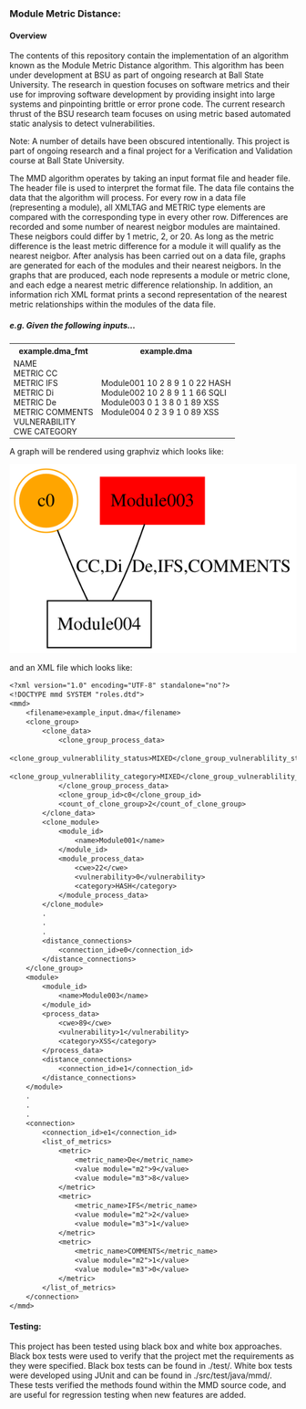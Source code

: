 ### Module Metric Distance:
#### Overview 
The contents of this repository contain the implementation of an algorithm known as the Module Metric Distance algorithm. This algorithm has been under development at BSU as part of ongoing research at Ball State University. The research in question focuses on software metrics and their use for improving software development by providing insight into large systems and pinpointing brittle or error prone code. The current research thrust of the BSU research team focuses on using metric based automated static analysis to detect vulnerabilities.

Note: A number of details have been obscured intentionally. This project is part of ongoing research and a final project for a Verification and Validation course at Ball State University. 

The MMD algorithm operates by taking an input format file and header file. The header file is used to interpret the format file. The data file contains the data that the algorithm will process. For every row in a data file (representing a module), all XMLTAG and METRIC type elements are compared with the corresponding type in every other row. Differences are recorded and some number of nearest neigbor modules are maintained. These neigbors could differ by 1 metric, 2, or 20. As long as the metric difference is the least metric difference for a module it will qualify as the nearest neigbor. After analysis has been carried out on a data file, graphs are generated for each of the modules and their nearest neigbors. In the graphs that are produced, each node represents a module or metric clone, and each edge a nearest metric difference relationship. In addition, an information rich XML format prints a second representation of the nearest metric relationships within the modules of the data file.  


##### e.g. Given the following inputs...
<table border="0">
 <tr><th>example.dma_fmt</th><th>example.dma</th></tr>
 <tr>
    <td>
        NAME<br>  
        METRIC CC<br>  
        METRIC IFS<br>  
        METRIC Di<br>  
        METRIC De<br>  
        METRIC COMMENTS<br>  
        VULNERABILITY<br>  
        CWE  
        CATEGORY  
    </td>
    <td>
        Module001 10 2 8 9 1 0 22 HASH<br>
        Module002 10 2 8 9 1 1 66 SQLI<br>
        Module003 0 1 3 8 0 1 89 XSS<br>
        Module004 0 2 3 9 1 0 89 XSS<br>
    </td>
 </tr>
</table>
A graph will be rendered using graphviz which looks like:  

<img src="./test/example_input/output/moduleData.svg"></img>

and an XML file which looks like:
```
<?xml version="1.0" encoding="UTF-8" standalone="no"?>
<!DOCTYPE mmd SYSTEM "roles.dtd">
<mmd>
    <filename>example_input.dma</filename>
    <clone_group>
        <clone_data>
            <clone_group_process_data>
                <clone_group_vulnerablility_status>MIXED</clone_group_vulnerablility_status>
                <clone_group_vulnerablility_category>MIXED</clone_group_vulnerablility_category>
            </clone_group_process_data>
            <clone_group_id>c0</clone_group_id>
            <count_of_clone_group>2</count_of_clone_group>
        </clone_data>
        <clone_module>
            <module_id>
                <name>Module001</name>
            </module_id>
            <module_process_data>
                <cwe>22</cwe>
                <vulnerability>0</vulnerability>
                <category>HASH</category>
            </module_process_data>
        </clone_module>
        .
        .
        .
        <distance_connections>
            <connection_id>e0</connection_id>
        </distance_connections>
    </clone_group>
    <module>
        <module_id>
            <name>Module003</name>
        </module_id>
        <process_data>
            <cwe>89</cwe>
            <vulnerability>1</vulnerability>
            <category>XSS</category>
        </process_data>
        <distance_connections>
            <connection_id>e1</connection_id>
        </distance_connections>
    </module>
    .
    .
    .
    <connection>
        <connection_id>e1</connection_id>
        <list_of_metrics>
            <metric>
                <metric_name>De</metric_name>
                <value module="m2">9</value>
                <value module="m3">8</value>
            </metric>
            <metric>
                <metric_name>IFS</metric_name>
                <value module="m2">2</value>
                <value module="m3">1</value>
            </metric>
            <metric>
                <metric_name>COMMENTS</metric_name>
                <value module="m2">1</value>
                <value module="m3">0</value>
            </metric>
        </list_of_metrics>
    </connection>
</mmd>
```

#### Testing:
This project has been tested using black box and white box approaches. Black box tests were used to verify that the project met the requirements as they were specified. Black box tests can be found in ./test/. White box tests were developed using JUnit and can be found in ./src/test/java/mmd/. These tests verified the methods found within the MMD source code, and are useful for regression testing when new features are added.